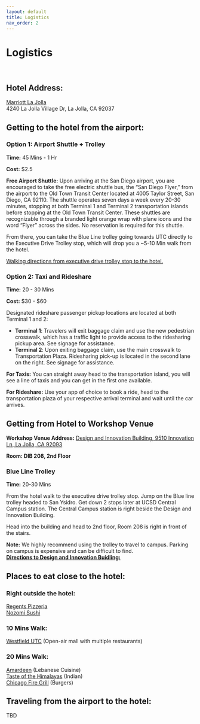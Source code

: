 ```yaml
---
layout: default
title: Logistics
nav_order: 2
---
```


# Logistics
<br>


## Hotel Address:
[Marriott La Jolla](https://maps.app.goo.gl/1TmMx7vMQXsuNPAz5) <br>
4240 La Jolla Village Dr, La Jolla, CA 92037

## Getting to the hotel from the airport: 

### Option 1: Airport Shuttle + Trolley

**Time:** 45 Mins - 1 Hr 

**Cost:** $2.5 

**Free Airport Shuttle:** Upon arriving at the San Diego airport, you are encouraged to take the free electric shuttle bus, the “San Diego Flyer,” from the airport to the Old Town Transit Center located at 4005 Taylor Street, San Diego, CA 92110. The shuttle operates seven days a week every 20-30 minutes, stopping at both Terminal 1 and Terminal 2 transportation islands before stopping at the Old Town Transit Center. These shuttles are recognizable through a branded light orange wrap with plane icons and the word “Flyer” across the sides. No reservation is required for this shuttle. 

From there, you can take the Blue Line trolley going towards UTC directly to the Executive Drive Trolley stop, which will drop you a ~5-10 Min walk from the hotel.

[Walking directions from executive drive trolley stop to the hotel.](https://maps.app.goo.gl/FCxjGotkUA2D5bNU7)

### Option 2: Taxi and Rideshare

**Time:** 20 - 30 Mins 

**Cost:** $30 - $60

Designated rideshare passenger pickup locations are located at both Terminal 1 and 2:

* **Terminal 1**: Travelers will exit baggage claim and use the new pedestrian crosswalk, which has a traffic light to provide access to the ridesharing pickup area. See signage for assistance.  
* **Terminal 2**: Upon exiting baggage claim, use the main crosswalk to Transportation Plaza. Ridesharing pick-up is located in the second lane on the right. See signage for assistance.

**For Taxis:** You can straight away head to the transportation island, you will see a line of taxis and you can get in the first one available.

**For Rideshare:** Use your app of choice to book a ride, head to the transportation plaza of your respective arrival terminal and wait until the car arrives.

## Getting from Hotel to Workshop Venue

**Workshop Venue Address:** [Design and Innovation Building, 9510 Innovation Ln, La Jolla, CA 92093](https://maps.app.goo.gl/ve6gp3AuMZCrSr6h6)

**Room: DIB 208, 2nd Floor** 

### **Blue Line Trolley**

**Time:** 20-30 Mins

From the hotel walk to the executive drive trolley stop. Jump on the Blue line trolley headed to San Ysidro. Get down 2 stops later at UCSD Central Campus station. The Central Campus station is right beside the Design and Innovation Building.

Head into the building and head to 2nd floor, Room 208 is right in front of the stairs.

**Note:** We highly recommend using the trolley to travel to campus. Parking on campus is expensive and can be difficult to find.  
[**Directions to Design and Innovation Buidling:**](https://maps.app.goo.gl/uVK5DukWwdsbxYKJ9)


## Places to eat close to the hotel:

### Right outside the hotel:
[Regents Pizzeria](https://maps.app.goo.gl/K7yr3NTaqF6XMiFU8) <br>
[Nozomi Sushi](https://maps.app.goo.gl/ZKjx7qw5o9TbhCC5A)
### 10 Mins Walk:
[Westfield UTC](https://maps.app.goo.gl/YpbGsbLgu5g8iELR7) (Open-air mall with multiple restaurants) <br>

### 20 Mins Walk:
[Amardeen](https://maps.app.goo.gl/H3HidYGhUe8NFKm38) (Lebanese Cuisine) <br>
[Taste of the Himalayas](https://maps.app.goo.gl/xbprfCqyxmjtqtUw5) (Indian) <br>
[Chicago Fire Grill](https://maps.app.goo.gl/ZzxFtuuyYWq1ejrw9) (Burgers)

## Traveling from the airport to the hotel: 

TBD 


